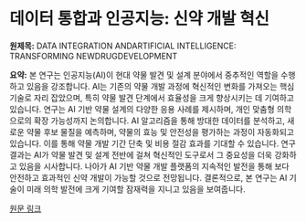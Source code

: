 # 데이터 통합과 인공지능: 신약 개발 혁신

**원제목:** DATA INTEGRATION ANDARTIFICIAL INTELLIGENCE: TRANSFORMING NEWDRUGDEVELOPMENT

**요약:** 본 연구는 인공지능(AI)이 현대 약물 발견 및 설계 분야에서 중추적인 역할을 수행하고 있음을 강조합니다.  AI는 기존의 약물 개발 과정에 혁신적인 변화를 가져오는 핵심 기술로 자리 잡았으며, 특히 약물 발견 단계에서 효율성을 크게 향상시키는 데 기여하고 있습니다. 연구는 AI 기반 약물 설계의 다양한 응용 사례를 제시하며,  개인 맞춤형 의학으로의 확장 가능성까지 논의합니다.  AI 알고리즘을 통해 방대한 데이터를 분석하고,  새로운 약물 후보 물질을 예측하며,  약물의 효능 및 안전성을 평가하는 과정이 자동화되고 있습니다.  이를 통해 약물 개발 기간 단축 및 비용 절감 효과를 기대할 수 있습니다.  연구 결과는 AI가 약물 발견 및 설계 전반에 걸쳐  혁신적인 도구로서  그 중요성을 더욱 강화하고 있음을 시사합니다.  나아가 AI 기반 약물 개발 플랫폼의 지속적인 발전을 통해  보다 안전하고 효과적인 신약 개발이 가능할 것으로 전망됩니다.  결론적으로, 본 연구는 AI 기술이  미래 의학 발전에 크게 기여할 잠재력을 지니고 있음을 보여줍니다.

[원문 링크](https://www.researchgate.net/profile/Syed-Ayaz-Ali/publication/393898532_DATA_INTEGRATION_AND_ARTIFICIAL_INTELLIGENCE_TRANSFORMING_NEW_DRUG_DEVELOPMENT/links/687f4f4db3294610e9b8fa31/DATA-INTEGRATION-AND-ARTIFICIAL-INTELLIGENCE-TRANSFORMING-NEW-DRUG-DEVELOPMENT.pdf)
